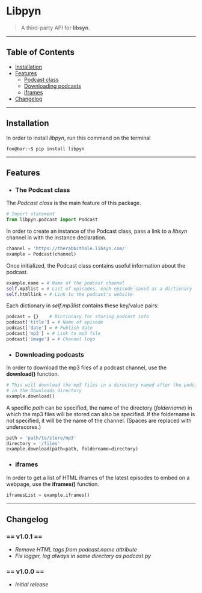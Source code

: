 Libpyn
======
> A third-party API for **libsyn**.
___

Table of Contents
-----------------

* [Installation](#installation)
* [Features](#features)
    * [Podcast class](#podcast-class)
    * [Downloading podcasts](#downloading-podcasts)
    * [iframes](#iframes)
* [Changelog](#changelog)

___

Installation <a name="installation"></a>
------------

In order to install _libpyn_, run this command on the terminal

``` console
foo@bar:~$ pip install libpyn
```

___

Features <a name="features"></a>
--------

* ### The Podcast class <a name="podcast-class"></a>

The _Podcast class_ is the main feature of this package.

``` python
# Import statement
from libpyn.podcast import Podcast
```

In order to create an instance of the Podcast class, pass a link to a _libsyn_ channel in with the instance declaration.

``` python
channel = 'https://therabbithole.libsyn.com/'
example = Podcast(channel)
```

Once initialized, the Podcast class contains useful information about the podcast.

``` python
example.name = # Name of the podcast channel
self.mp3list = # List of episodes, each episode saved as a dictionary
self.htmllink = # Link to the podcast's website  
```

Each dictionary in _self.mp3list_ contains these key/value pairs:

``` python
podcast = {}    # Dictionary for storing podcast info
podcast['title'] = # Name of episode
podcast['date'] = # Publish date
podcast['mp3'] = # Link to mp3 file
podcast['image'] = # Channel logo
```

* ### Downloading podcasts <a name="downloading-podcasts"></a>

In order to download the mp3 files of a podcast channel, use the **download()** function.

``` python
# This will download the mp3 files in a directory named after the podcast channel
# in the Downloads directory
example.download()
```

A specific _path_ can be specified, the name of the directory (_foldername_) in which the mp3 files will be stored can also be specified. If the foldername is not specified, it will be the name of the channel. (Spaces are replaced with underscores.)

``` python
path = 'path/to/store/mp3'
directory = '/files'
example.download(path=path, foldername=directory)
```

* ### iframes <a name="iframes"></a>

In order to get a list of HTML iframes of the latest episodes to embed on a webpage, use the **iframes()** function.

``` python
iframesList = example.iframes()
```

___

Changelog <a name="changelog"></a>
---------

### == v1.0.1 ==
* _Remove HTML tags from podcast.name attribute_
* _Fix logger, log always in same directory as podcast.py_

### == v1.0.0 ==
* _Initial release_
